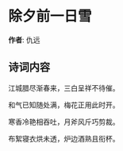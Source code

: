 # 除夕前一日雪

**作者**: 仇远

## 诗词内容

江城腊尽渐春来，三白呈祥不待催。

和气已知随处满，梅花正用此时开。

寒香冷艳相吞吐，月斧风斤巧剪裁。

布絮寝衣烘未透，炉边酒熟且衔杯。

